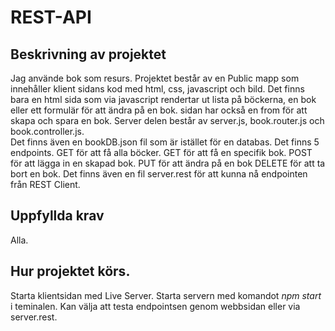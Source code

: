 # REST-API

## Beskrivning av projektet
Jag använde bok som resurs.
Projektet består av en Public mapp som innehåller klient sidans kod med html, css, javascript och bild.
Det finns bara en html sida som via javascript rendertar ut lista på böckerna, en bok eller ett formulär för att ändra på en bok.
sidan har också en from för att skapa och spara en bok.
Server delen består av server.js, book.router.js och book.controller.js.  
Det finns även en bookDB.json fil som är istället för en databas.
Det finns 5 endpoints. 
GET för att få alla böcker.
GET för att få en specifik bok.
POST för att lägga in en skapad bok.
PUT för att ändra på en bok
DELETE för att ta bort en bok.
Det finns även en fil server.rest för att kunna nå endpointen från REST Client.

## Uppfyllda krav
Alla.

## Hur projektet körs.
Starta klientsidan med Live Server.
Starta servern med komandot *npm start* i teminalen.
Kan välja att testa endpointsen genom webbsidan eller via server.rest.
